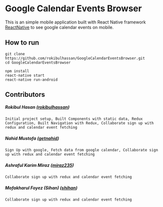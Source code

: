 # Google Calendar Events Browser

This is an simple mobile application built with React Native framework [ReactNative](https://facebook.github.io/react-native/) to see google calendar events on mobile.

## How to run

```
git clone https://github.com/rokibulhassan/GoogleCalendarEventsBrowser.git
cd GoogleCalendarEventsBrowser

npm install
react-native start
react-native run-android
```

## Contributors

##### Rokibul Hasan ([rokibulhassan](https://github.com/rokibulhassan))

```
Initial project setup, Built Components with static data, Redux Configuration, Built Navigation with Redux, Collaborate sign up with redux and calendar event fetching
```
##### Nahid Mustofa ([getnahid](https://github.com/getnahid))
```
Sign Up with google, Fetch data from google calendar, Collaborate sign up with redux and calendar event fetching
 ```
 
##### Ashraful Karim Miraz ([miraz235](https://github.com/miraz235))
```
Collaborate sign up with redux and calendar event fetching 
```

##### Mofakharul Foyez (Sihan) ([shihan](https://github.com/shihan))
```
Collaborate sign up with redux and calendar event fetching
```
 
 
 
 
 
 

 